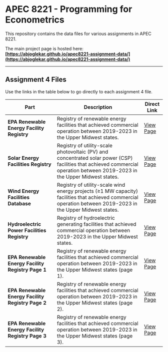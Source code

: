 # APEC 8221 - Programming for Econometrics

This repository contains the data files for various assignments in APEC 8221. 

The main project page is hosted here: **[https://abjoglekar.github.io/apec8221-assignment-data/](https://abjoglekar.github.io/apec8221-assignment-data/)**

--- 

## Assignment 4 Files

Use the links in the table below to go directly to each assignment 4 file.

| Part                | Description                                | Direct Link                                                                                                 |
| ------------------- | ------------------------------------------ | ----------------------------------------------------------------------------------------------------------- |
| **EPA Renewable Energy Facility Registry** | Registry of renewable energy facilities that achieved commercial operation between 2019-2023 in the Upper Midwest states. | [View Page](https://abjoglekar.github.io/apec8221-assignment-data/assignment4/epa_renewable_facilities.html) |
| **Solar Energy Facilities Registry** | Registry of utility-scale photovoltaic (PV) and concentrated solar power (CSP) facilities that achieved commercial operation between 2019-2023 in the Upper Midwest states. | [View Page](https://abjoglekar.github.io/apec8221-assignment-data/assignment4/epa_solar_facilities.html) |
| **Wind Energy Facilities Database** | Registry of utility-scale wind energy projects (≥1 MW capacity) facilities that achieved commercial operation between 2019-2023 in the Upper Midwest states. | [View Page](https://abjoglekar.github.io/apec8221-assignment-data/assignment4/epa_wind_facilities.html) |
| **Hydroelectric Power Facilities Registry** | Registry of hydroelectric generating facilities that achieved commercial operation between 2019-2023 in the Upper Midwest states. | [View Page](https://github.com/abjoglekar/apec8221-assignment-data/blob/main/assignment4/epa_hydro_facilities.html) |
| **EPA Renewable Energy Facility Registry Page 1** | Registry of renewable energy facilities that achieved commercial operation between 2019-2023 in the Upper Midwest states (page 1). | [View Page](https://abjoglekar.github.io/apec8221-assignment-data/assignment4/epa_renewable_facilities_page1.html) |
| **EPA Renewable Energy Facility Registry Page 2** |  Registry of renewable energy facilities that achieved commercial operation between 2019-2023 in the Upper Midwest states (page 2). | [View Page](https://abjoglekar.github.io/apec8221-assignment-data/assignment4/epa_renewable_facilities_page2.html) |
| **EPA Renewable Energy Facility Registry Page 3** |  Registry of renewable energy facilities that achieved commercial operation between 2019-2023 in the Upper Midwest states (page 3). | [View Page](https://abjoglekar.github.io/apec8221-assignment-data/assignment4/epa_renewable_facilities_page3.html) |
